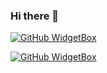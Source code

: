 ### Hi there 👋

[![GitHub WidgetBox](https://github-widgetbox.vercel.app/api/profile?username=visutthi-tiravisit&data=followers,repositories,stars,commits&theme=nautilus)](https://github.com/Jurredr/github-widgetbox)

[![GitHub WidgetBox](https://github-widgetbox.vercel.app/api/skills?languages=python,html,css,JS&theme=nautilus&includeNames=true)](https://github.com/visutthi-tiravisit/github-widgetbox)


<!--
**visutthi-tiravisit/visutthi-tiravisit** is a ✨ _special_ ✨ repository because its `README.md` (this file) appears on your GitHub profile.

Here are some ideas to get you started:

- 🔭 I’m currently working on ...
- 🌱 I’m currently learning ...
- 👯 I’m looking to collaborate on ...
- 🤔 I’m looking for help with ...
- 💬 Ask me about ...
- 📫 How to reach me: ...
- 😄 Pronouns: ...
- ⚡ Fun fact: ...
-->
